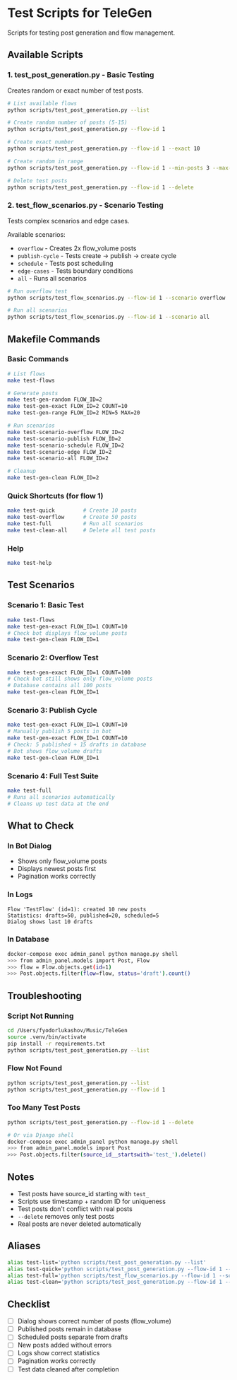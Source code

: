 # Test Scripts for TeleGen

Scripts for testing post generation and flow management.

## Available Scripts

### 1. test_post_generation.py - Basic Testing

Creates random or exact number of test posts.

```bash
# List available flows
python scripts/test_post_generation.py --list

# Create random number of posts (5-15)
python scripts/test_post_generation.py --flow-id 1

# Create exact number
python scripts/test_post_generation.py --flow-id 1 --exact 10

# Create random in range
python scripts/test_post_generation.py --flow-id 1 --min-posts 3 --max-posts 8

# Delete test posts
python scripts/test_post_generation.py --flow-id 1 --delete
```

### 2. test_flow_scenarios.py - Scenario Testing

Tests complex scenarios and edge cases.

Available scenarios:
- `overflow` - Creates 2x flow_volume posts
- `publish-cycle` - Tests create → publish → create cycle
- `schedule` - Tests post scheduling
- `edge-cases` - Tests boundary conditions
- `all` - Runs all scenarios

```bash
# Run overflow test
python scripts/test_flow_scenarios.py --flow-id 1 --scenario overflow

# Run all scenarios
python scripts/test_flow_scenarios.py --flow-id 1 --scenario all
```

## Makefile Commands

### Basic Commands

```bash
# List flows
make test-flows

# Generate posts
make test-gen-random FLOW_ID=2
make test-gen-exact FLOW_ID=2 COUNT=10
make test-gen-range FLOW_ID=2 MIN=5 MAX=20

# Run scenarios
make test-scenario-overflow FLOW_ID=2
make test-scenario-publish FLOW_ID=2
make test-scenario-schedule FLOW_ID=2
make test-scenario-edge FLOW_ID=2
make test-scenario-all FLOW_ID=2

# Cleanup
make test-gen-clean FLOW_ID=2
```

### Quick Shortcuts (for flow 1)

```bash
make test-quick         # Create 10 posts
make test-overflow      # Create 50 posts
make test-full          # Run all scenarios
make test-clean-all     # Delete all test posts
```

### Help

```bash
make test-help
```

## Test Scenarios

### Scenario 1: Basic Test

```bash
make test-flows
make test-gen-exact FLOW_ID=1 COUNT=10
# Check bot displays flow_volume posts
make test-gen-clean FLOW_ID=1
```

### Scenario 2: Overflow Test

```bash
make test-gen-exact FLOW_ID=1 COUNT=100
# Check bot still shows only flow_volume posts
# Database contains all 100 posts
make test-gen-clean FLOW_ID=1
```

### Scenario 3: Publish Cycle

```bash
make test-gen-exact FLOW_ID=1 COUNT=10
# Manually publish 5 posts in bot
make test-gen-exact FLOW_ID=1 COUNT=10
# Check: 5 published + 15 drafts in database
# Bot shows flow_volume drafts
make test-gen-clean FLOW_ID=1
```

### Scenario 4: Full Test Suite

```bash
make test-full
# Runs all scenarios automatically
# Cleans up test data at the end
```

## What to Check

### In Bot Dialog
- Shows only flow_volume posts
- Displays newest posts first
- Pagination works correctly

### In Logs
```
Flow 'TestFlow' (id=1): created 10 new posts
Statistics: drafts=50, published=20, scheduled=5
Dialog shows last 10 drafts
```

### In Database
```bash
docker-compose exec admin_panel python manage.py shell
>>> from admin_panel.models import Post, Flow
>>> flow = Flow.objects.get(id=1)
>>> Post.objects.filter(flow=flow, status='draft').count()
```

## Troubleshooting

### Script Not Running

```bash
cd /Users/fyodorlukashov/Music/TeleGen
source .venv/bin/activate
pip install -r requirements.txt
python scripts/test_post_generation.py --list
```

### Flow Not Found

```bash
python scripts/test_post_generation.py --list
python scripts/test_post_generation.py --flow-id 1
```

### Too Many Test Posts

```bash
python scripts/test_post_generation.py --flow-id 1 --delete

# Or via Django shell
docker-compose exec admin_panel python manage.py shell
>>> from admin_panel.models import Post
>>> Post.objects.filter(source_id__startswith='test_').delete()
```

## Notes

- Test posts have source_id starting with `test_`
- Scripts use timestamp + random ID for uniqueness
- Test posts don't conflict with real posts
- `--delete` removes only test posts
- Real posts are never deleted automatically

## Aliases

```bash
alias test-list='python scripts/test_post_generation.py --list'
alias test-quick='python scripts/test_post_generation.py --flow-id 1 --exact 10'
alias test-full='python scripts/test_flow_scenarios.py --flow-id 1 --scenario all'
alias test-clean='python scripts/test_post_generation.py --flow-id 1 --delete'
```

## Checklist

- [ ] Dialog shows correct number of posts (flow_volume)
- [ ] Published posts remain in database
- [ ] Scheduled posts separate from drafts
- [ ] New posts added without errors
- [ ] Logs show correct statistics
- [ ] Pagination works correctly
- [ ] Test data cleaned after completion
